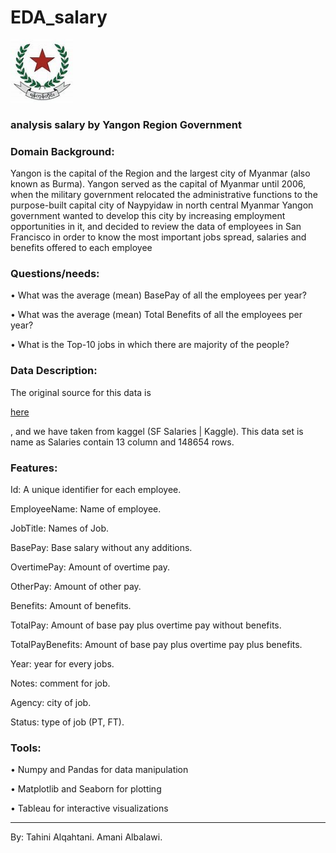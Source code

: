 
# EDA_salary
<img src="yangon.jpg" width="100" height="100" alt=""><br>
### analysis salary by Yangon Region Government

### Domain Background:
 
Yangon is the capital of the Region and the largest city of Myanmar (also known as Burma). Yangon served as the capital of Myanmar until 2006, when the military government relocated the administrative functions to the purpose-built capital city of Naypyidaw in north central Myanmar
Yangon government wanted to develop this city by increasing employment opportunities in it, and decided to review the data of employees in San Francisco in order to know the most important jobs spread, salaries and benefits offered to each employee

### Questions/needs: 

•	What was the average (mean) BasePay of all the employees per year? 

•	What was the average (mean) Total Benefits of all the employees per year? 

•	What is the Top-10 jobs in which there are majority of the people?

### Data Description:

The original source for this data is <p><a href="https://transparentcalifornia.com/salaries/san-francisco/" title="Go totransparentcalifornia.com/salaries/san-francisco/">here</a></p> , and we have taken from kaggel (SF Salaries | Kaggle).
This data set is name as Salaries contain 13 column and 148654 rows.

### Features:

Id: A unique identifier for each employee.

EmployeeName: Name of employee.

JobTitle: Names of Job.

BasePay: Base salary without any additions.

OvertimePay: Amount of overtime pay.

OtherPay: Amount of other pay.

Benefits: Amount of benefits.

TotalPay: Amount of base pay plus overtime pay without benefits.

TotalPayBenefits: Amount of base pay plus overtime pay plus benefits.

Year: year for every jobs.

Notes: comment for job.

Agency: city of job.

Status: type of job (PT, FT).

### Tools:

•	Numpy and Pandas for data manipulation

•	Matplotlib and Seaborn for plotting

•	Tableau for interactive visualizations

______________________________________________________________________
By: Tahini Alqahtani.
    Amani Albalawi.
